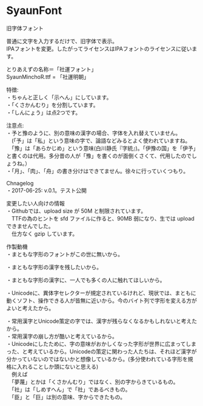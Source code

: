 # SyaunFont
旧字体フォント


普通に文字を入力するだけで、旧字体で表示。  
IPAフォントを変更。したがってライセンスはIPAフォントのライセンスに従います。  

とりあえずの名称＝「社運フォント」  
SyaunMinchoR.ttf = 「社運明朝」  


特徴:  
・ちゃんと正しく「示へん」にしています。  
・「くさかんむり」を分割しています。  
・「しんにょう」は点2つです。  


注意点:  
・予と豫のように、別の意味の漢字の場合、字体を入れ替えていません。  
　(「予」は「私」という意味の字で、論語などみるとよく使われていますね。  
　「豫」は「あらかじめ」という意味(白川静氏『字統』)。「伊豫の国」を「伊予」と書くのは代用。多分昔の人が「豫」を書くのが面倒くさくて、代用したのでしょうね。）  
・「月」、「肉」、「舟」の書き分けはできてません。徐々に行っていくつもり。  



Chnagelog  
・2017-06-25: v.0.1。テスト公開  



変更したい人向けの情報  
・Githubでは、upload size が 50M と制限されています。  
　TTFの為のヒントを sfd ファイルに作ると、90MB 弱になり、生では upload できませんでした。  
　仕方なく gzip しています。  



作製動機  
・まともな字形のフォントがこの世に無いから。  

・まともな字形の漢字を残したいから。  

・まともな字形の漢字に、一人でも多くの人に触れてほしいから。  

・Unicodeに、異体字セレクターが規定されているけれど、現状では、まともに動くソフト、操作できる人が皆無に近いから。今のバイト列で字形を変える方がよいと考えたから。  

・常用漢字とUnicode策定の字では、漢字が残らなくなるかもしれないと考えたから。  
・常用漢字の崩し方が酷いと考えているから。  
・Unicodeにしたために、字の意味がおかしくなった字形が世界に広まってしまった、と考えているから。Unicodeの策定に関わった人たちは、それほど漢字が分かっていないのではないかと想像しているから。(多分使われている字形を規格に入れることしか頭にないと思える)  
　例えば  
　「夢蔑」とかは「くさかんむり」ではなく、別の字からきているもの。  
　「社」は「しめすへん」で「社」であるべきもの。  
　「臣」と「巨」は別の意味、字からできたもの。  

